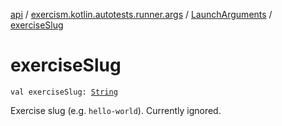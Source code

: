 [api](../../index.md) / [exercism.kotlin.autotests.runner.args](../index.md) / [LaunchArguments](index.md) / [exerciseSlug](./exercise-slug.md)

# exerciseSlug

`val exerciseSlug: `[`String`](https://kotlinlang.org/api/latest/jvm/stdlib/kotlin/-string/index.html)

Exercise slug (e.g. `hello-world`). Currently ignored.

